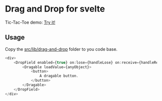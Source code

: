 # Drag and Drop for svelte
Tic-Tac-Toe demo: [Try it!](https://mtwangyugeng.github.io/svelte-drag-and-drop/)
## Usage
Copy the [src/lib/drag-and-drop](https://github.com/mtwangyugeng/svelte-drag-and-drop/tree/master/src/lib/drag-and-drop) folder to you code base.

``` javascript
<div>
    <DropField enabled={true} on:lose={handleLose} on:receive={handleRecieve} on:enter={handleEnter}>
        <Dragable loadValue={anyObject}>
            <button>
                A dragable button.
            </button>
        </Dragable>
    </DropField>
</div>
```


